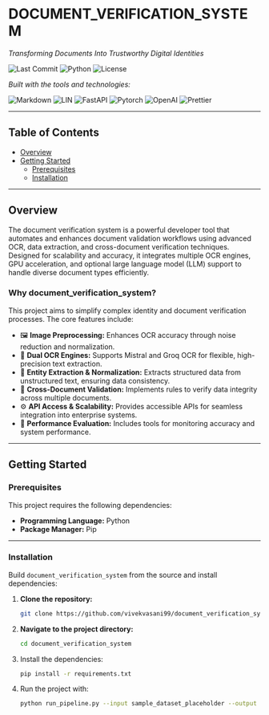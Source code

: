 # DOCUMENT_VERIFICATION_SYSTEM

_Transforming Documents Into Trustworthy Digital Identities_

![Last Commit](https://img.shields.io/github/last-commit/vivekvasani99/document_verification_system?style=flat-square) 
![Python](https://img.shields.io/badge/python-3.10%2B-blue?style=flat-square)
![License](https://img.shields.io/badge/license-MIT-green?style=flat-square)

_Built with the tools and technologies:_

![Markdown](https://img.shields.io/badge/-Markdown-000000?logo=markdown&logoColor=white&style=flat)
![LIN](https://img.shields.io/badge/-LIN-007ACC?style=flat)
![FastAPI](https://img.shields.io/badge/-FastAPI-009688?logo=fastapi&logoColor=white&style=flat)
![Pytorch](https://img.shields.io/badge/-Pytorch-EE4C2C?logo=pytorch&logoColor=white&style=flat)
![OpenAI](https://img.shields.io/badge/-OpenAI-412991?logo=openai&logoColor=white&style=flat)
![Prettier](https://img.shields.io/badge/-Prettier-F7B93E?logo=prettier&logoColor=white&style=flat)

---

## Table of Contents
- [Overview](#overview)
- [Getting Started](#getting-started)
  - [Prerequisites](#prerequisites)
  - [Installation](#installation)

---

## Overview

The document verification system is a powerful developer tool that automates and enhances document validation workflows using advanced OCR, data extraction, and cross-document verification techniques. Designed for scalability and accuracy, it integrates multiple OCR engines, GPU acceleration, and optional large language model (LLM) support to handle diverse document types efficiently.

### Why document_verification_system?

This project aims to simplify complex identity and document verification processes. The core features include:

- 🖼️ **Image Preprocessing:** Enhances OCR accuracy through noise reduction and normalization.  
- 🧠 **Dual OCR Engines:** Supports Mistral and Groq OCR for flexible, high-precision text extraction.  
- 🧩 **Entity Extraction & Normalization:** Extracts structured data from unstructured text, ensuring data consistency.  
- 🔄 **Cross-Document Validation:** Implements rules to verify data integrity across multiple documents.  
- ⚙️ **API Access & Scalability:** Provides accessible APIs for seamless integration into enterprise systems.  
- 🚀 **Performance Evaluation:** Includes tools for monitoring accuracy and system performance.  

---

## Getting Started

### Prerequisites

This project requires the following dependencies:

- **Programming Language:** Python  
- **Package Manager:** Pip  

---

### Installation

Build `document_verification_system` from the source and install dependencies:

1. **Clone the repository:**
   ```bash
   git clone https://github.com/vivekvasani99/document_verification_system
2. **Navigate to the project directory:**
   ```bash
   cd document_verification_system
3. Install the dependencies:
   ```bash
   pip install -r requirements.txt
4. Run the project with:
   ```bash
   python run_pipeline.py --input sample_dataset_placeholder --output results.json
